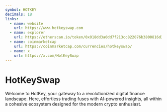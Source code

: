 ```yaml
---
symbol: HOTKEY
decimals: 18
links:
  - name: website
    url: https://www.hotkeyswap.com
  - name: explorer
    url: https://etherscan.io/token/0x018dd3a0dd7f213cc822076b3800816d3ce1ed86
  - name: coinmarketcap
    url: https://coinmarketcap.com/currencies/hotkeyswap/
  - name: x
    url: https://x.com/HotKeySwap
---
```


# HotKeySwap

Welcome to HotKey, your gateway to a revolutionized digital finance landscape. Here, effortless trading fuses with AI-powered insights, all within a cohesive ecosystem designed for the modern crypto enthusiast.
